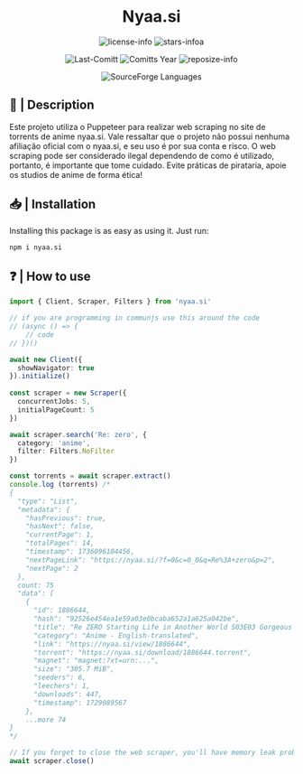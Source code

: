 <div align="center">

# Nyaa.si

![license-info](https://img.shields.io/github/license/Ashu11-A/Nyaa.si?style=for-the-badge&colorA=302D41&colorB=f9e2af&logoColor=f9e2af)
![stars-infoa](https://img.shields.io/github/stars/Ashu11-A/Nyaa.si?colorA=302D41&colorB=f9e2af&style=for-the-badge)

![Last-Comitt](https://img.shields.io/github/last-commit/Ashu11-A/Nyaa.si?style=for-the-badge&colorA=302D41&colorB=b4befe)
![Comitts Year](https://img.shields.io/github/commit-activity/y/Ashu11-A/Nyaa.si?style=for-the-badge&colorA=302D41&colorB=f9e2af&logoColor=f9e2af)
![reposize-info](https://img.shields.io/github/languages/code-size/Ashu11-A/Nyaa.si?style=for-the-badge&colorA=302D41&colorB=90dceb)

![SourceForge Languages](https://img.shields.io/github/languages/top/Ashu11-A/Nyaa.si?style=for-the-badge&colorA=302D41&colorB=90dceb)

</div>

<div align="left">

## 📃 | Description

Este projeto utiliza o Puppeteer para realizar web scraping no site de torrents de anime nyaa.si. Vale ressaltar que o projeto não possui nenhuma afiliação oficial com o nyaa.si, e seu uso é por sua conta e risco. O web scraping pode ser considerado ilegal dependendo de como é utilizado, portanto, é importante que tome cuidado. Evite práticas de pirataria, apoie os studios de anime de forma ética!

## 📥 | Installation

Installing this package is as easy as using it. Just run:

```sh
npm i nyaa.si
```

## ❓ | How to use

```ts
import { Client, Scraper, Filters } from 'nyaa.si'

// if you are programming in communjs use this around the code
// (async () => {
    // code
// })()

await new Client({
  showNavigator: true
}).initialize()
    
const scraper = new Scraper({
  concurrentJobs: 5,
  initialPageCount: 5
})

await scraper.search('Re: zero', {
  category: 'anime',
  filter: Filters.NoFilter
})

const torrents = await scraper.extract()
console.log (torrents) /*
{
  "type": "List",
  "metadata": {
    "hasPrevious": true,
    "hasNext": false,
    "currentPage": 1,
    "totalPages": 14,
    "timestamp": 1736096104456,
    "nextPageLink": "https://nyaa.si/?f=0&c=0_0&q=Re%3A+zero&p=2",
    "nextPage": 2
  },
  count: 75
  "data": [
    {
      "id": 1886644,
      "hash": "92526e454ea1e59a03e0bcaba652a1a625a042be",
      "title": "Re ZERO Starting Life in Another World S03E03 Gorgeous Tiger 1080p BILI WEB-DL AAC2.0 H 264-VARYG (Re:Zero kara Hajimeru Isekai Seikatsu 3rd Season, Multi-Subs)",
      "category": "Anime - English-translated",
      "link": "https://nyaa.si/view/1886644",
      "torrent": "https://nyaa.si/download/1886644.torrent",
      "magnet": "magnet:?xt=urn:...",
      "size": "305.7 MiB",
      "seeders": 6,
      "leechers": 1,
      "downloads": 447,
      "timestamp": 1729089567
    },
    ...more 74
}
*/

// If you forget to close the web scraper, you'll have memory leak problems
await scraper.close()
```

</div>

